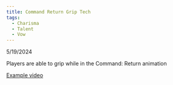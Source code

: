 ```yaml
---
title: Command Return Grip Tech
tags:
  - Charisma
  - Talent
  - Vow
---
```

5/19/2024

Players are able to grip while in the Command: Return animation

[Example video](https://cdn.discordapp.com/attachments/1129854924243607562/1241756427333140510/VOM_Grip_Tech.mp4?ex=6791a68a&is=6790550a&hm=12f246c71607d04c3cbe1e58f42857b864198d349f83183003eb194f4f0ec6dc&)